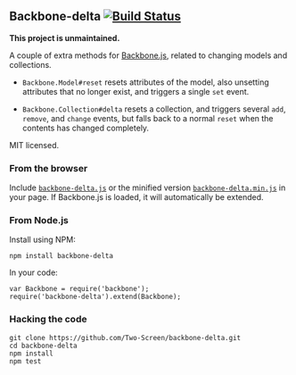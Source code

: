 ## Backbone-delta [![Build Status](https://secure.travis-ci.org/Two-Screen/backbone-delta.png)](http://travis-ci.org/Two-Screen/backbone-delta)

**This project is unmaintained.**

A couple of extra methods for [Backbone.js], related to changing models
and collections.

 * `Backbone.Model#reset` resets attributes of the model, also unsetting
    attributes that no longer exist, and triggers a single `set` event.

 * `Backbone.Collection#delta` resets a collection, and triggers several
   `add`, `remove`, and `change` events, but falls back to a normal
   `reset` when the contents has changed completely.

MIT licensed.

 [Backbone.js]: http://documentcloud.github.com/backbone/

### From the browser

Include [`backbone-delta.js`] or the minified version [`backbone-delta.min.js`]
in your page. If Backbone.js is loaded, it will automatically be extended.

 [`backbone-delta.js`]: https://raw.github.com/Two-Screen/backbone-delta/master/backbone-delta.js
 [`backbone-delta.min.js`]: https://raw.github.com/Two-Screen/backbone-delta/master/backbone-delta.min.js

### From Node.js

Install using NPM:

    npm install backbone-delta

In your code:

    var Backbone = require('backbone');
    require('backbone-delta').extend(Backbone);

### Hacking the code

    git clone https://github.com/Two-Screen/backbone-delta.git
    cd backbone-delta
    npm install
    npm test
